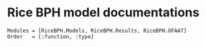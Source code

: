 # Rice BPH model documentations

```@autodocs
Modules = [RiceBPH.Models, RiceBPH.Results, RiceBPH.OFAAT]
Order   = [:function, :type]
```
